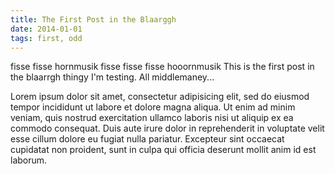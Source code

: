 ```yaml
---
title: The First Post in the Blaarggh
date: 2014-01-01
tags: first, odd
---
```

fisse fisse hornmusik fisse fisse fisse hooornmusik
This is the first post in the blaarrgh thingy I'm testing. All
middlemaney...

Lorem ipsum dolor sit amet, consectetur adipisicing elit, sed do eiusmod tempor incididunt ut labore et dolore magna aliqua. Ut enim ad minim veniam, quis nostrud exercitation ullamco laboris nisi ut aliquip ex ea commodo consequat. Duis aute irure dolor in reprehenderit in voluptate velit esse cillum dolore eu fugiat nulla pariatur. Excepteur sint occaecat cupidatat non proident, sunt in culpa qui officia deserunt mollit anim id est laborum.
